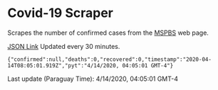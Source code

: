 # Covid-19 Scraper

Scrapes the number of confirmed cases from the [MSPBS](https://www.mspbs.gov.py/covid-19.php) web page.

[JSON Link](https://jmayalag.github.io/covid19-scrape/cases.json)
Updated every 30 minutes.
```
{"confirmed":null,"deaths":0,"recovered":0,"timestamp":"2020-04-14T08:05:01.919Z","pyt":"4/14/2020, 04:05:01 GMT-4"}
```
Last update (Paraguay Time): 4/14/2020, 04:05:01 GMT-4